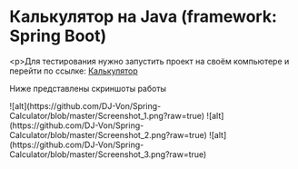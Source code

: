 <h1>Калькулятор на Java (framework: Spring Boot)</h1>
<р>Для тестирования нужно запустить проект на своём компьютере и перейти по ссылке: <a href="http://localhost:9090/swagger-ui/index.html">Калькулятор</a> </p>
<p>Ниже представлены скриншоты работы</p>
![alt](https://github.com/DJ-Von/Spring-Calculator/blob/master/Screenshot_1.png?raw=true)
![alt](https://github.com/DJ-Von/Spring-Calculator/blob/master/Screenshot_2.png?raw=true)
![alt](https://github.com/DJ-Von/Spring-Calculator/blob/master/Screenshot_3.png?raw=true)
